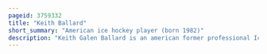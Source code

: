 ```yaml
---
pageid: 3759332
title: "Keith Ballard"
short_summary: "American ice hockey player (born 1982)"
description: "Keith Galen Ballard is an american former professional Ice Hockey Defenseman who previously played in the National Hockey League with the Phoenix Coyotes, Florida Panthers, Vancouver Canucks and Minnesota Wild. He played three Seasons of College Hockey for the Minnesota golden Gophers of the western Collegiate Hockey Association. After his freshman Year, he was selected 11th overall by the Buffalo Sabres in the 2002 Nhl Entry Draft. Before making his Nhl Debut he was traded to the Phoenix Coyotes and the Colorado Avalanche twice. He played his professional rookie season in 2004–05 with the Coyotes' American Hockey League affiliate, the Utah Grizzlies, then debuted with Phoenix the following season. After three Years he was traded to the Florida Panthers where he spent two Seasons before being sold at the nhl Entry Draft to vancouver."
---
```

